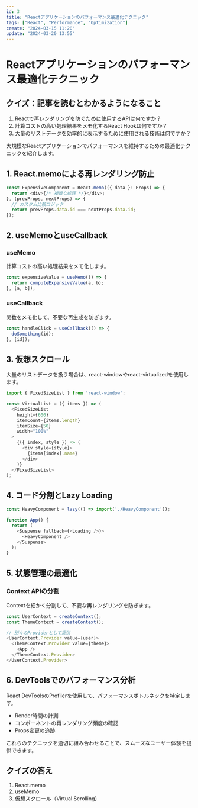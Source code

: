```yaml
---
id: 3
title: "Reactアプリケーションのパフォーマンス最適化テクニック"
tags: ["React", "Performance", "Optimization"]
create: "2024-03-15 11:20"
update: "2024-03-20 13:55"
---
```


# Reactアプリケーションのパフォーマンス最適化テクニック

## クイズ：記事を読むとわかるようになること

1. Reactで再レンダリングを防ぐために使用するAPIは何ですか？
2. 計算コストの高い処理結果をメモ化するReact Hookは何ですか？
3. 大量のリストデータを効率的に表示するために使用される技術は何ですか？

大規模なReactアプリケーションでパフォーマンスを維持するための最適化テクニックを紹介します。

## 1. React.memoによる再レンダリング防止

```typescript
const ExpensiveComponent = React.memo(({ data }: Props) => {
  return <div>{/* 複雑な処理 */}</div>;
}, (prevProps, nextProps) => {
  // カスタム比較ロジック
  return prevProps.data.id === nextProps.data.id;
});
```

## 2. useMemoとuseCallback

### useMemo
計算コストの高い処理結果をメモ化します。

```typescript
const expensiveValue = useMemo(() => {
  return computeExpensiveValue(a, b);
}, [a, b]);
```

### useCallback
関数をメモ化して、不要な再生成を防ぎます。

```typescript
const handleClick = useCallback(() => {
  doSomething(id);
}, [id]);
```

## 3. 仮想スクロール

大量のリストデータを扱う場合は、react-windowやreact-virtualizedを使用します。

```typescript
import { FixedSizeList } from 'react-window';

const VirtualList = ({ items }) => (
  <FixedSizeList
    height={600}
    itemCount={items.length}
    itemSize={50}
    width="100%"
  >
    {({ index, style }) => (
      <div style={style}>
        {items[index].name}
      </div>
    )}
  </FixedSizeList>
);
```

## 4. コード分割とLazy Loading

```typescript
const HeavyComponent = lazy(() => import('./HeavyComponent'));

function App() {
  return (
    <Suspense fallback={<Loading />}>
      <HeavyComponent />
    </Suspense>
  );
}
```

## 5. 状態管理の最適化

### Context APIの分割
Contextを細かく分割して、不要な再レンダリングを防ぎます。

```typescript
const UserContext = createContext();
const ThemeContext = createContext();

// 別々のProviderとして提供
<UserContext.Provider value={user}>
  <ThemeContext.Provider value={theme}>
    <App />
  </ThemeContext.Provider>
</UserContext.Provider>
```

## 6. DevToolsでのパフォーマンス分析

React DevToolsのProfilerを使用して、パフォーマンスボトルネックを特定します。

- Render時間の計測
- コンポーネントの再レンダリング頻度の確認
- Props変更の追跡

これらのテクニックを適切に組み合わせることで、スムーズなユーザー体験を提供できます。

## クイズの答え

1. React.memo
2. useMemo
3. 仮想スクロール（Virtual Scrolling）
